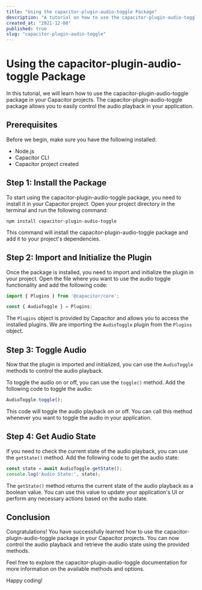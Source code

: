 ```yaml
---
title: "Using the capacitor-plugin-audio-toggle Package"
description: "A tutorial on how to use the capacitor-plugin-audio-toggle package in your Capacitor projects"
created_at: "2021-12-08"
published: true
slug: "capacitor-plugin-audio-toggle"
---
```


# Using the capacitor-plugin-audio-toggle Package

In this tutorial, we will learn how to use the capacitor-plugin-audio-toggle package in your Capacitor projects. The capacitor-plugin-audio-toggle package allows you to easily control the audio playback in your application.

## Prerequisites

Before we begin, make sure you have the following installed:

- Node.js
- Capacitor CLI
- Capacitor project created

## Step 1: Install the Package

To start using the capacitor-plugin-audio-toggle package, you need to install it in your Capacitor project. Open your project directory in the terminal and run the following command:

```shell
npm install capacitor-plugin-audio-toggle
```

This command will install the capacitor-plugin-audio-toggle package and add it to your project's dependencies.

## Step 2: Import and Initialize the Plugin

Once the package is installed, you need to import and initialize the plugin in your project. Open the file where you want to use the audio toggle functionality and add the following code:

```javascript
import { Plugins } from '@capacitor/core';

const { AudioToggle } = Plugins;
```

The `Plugins` object is provided by Capacitor and allows you to access the installed plugins. We are importing the `AudioToggle` plugin from the `Plugins` object.

## Step 3: Toggle Audio

Now that the plugin is imported and initialized, you can use the `AudioToggle` methods to control the audio playback.

To toggle the audio on or off, you can use the `toggle()` method. Add the following code to toggle the audio:

```javascript
AudioToggle.toggle();
```

This code will toggle the audio playback on or off. You can call this method whenever you want to toggle the audio in your application.

## Step 4: Get Audio State

If you need to check the current state of the audio playback, you can use the `getState()` method. Add the following code to get the audio state:

```javascript
const state = await AudioToggle.getState();
console.log('Audio State:', state);
```

The `getState()` method returns the current state of the audio playback as a boolean value. You can use this value to update your application's UI or perform any necessary actions based on the audio state.

## Conclusion

Congratulations! You have successfully learned how to use the capacitor-plugin-audio-toggle package in your Capacitor projects. You can now control the audio playback and retrieve the audio state using the provided methods.

Feel free to explore the capacitor-plugin-audio-toggle documentation for more information on the available methods and options.

Happy coding!